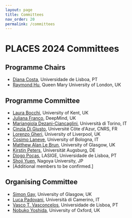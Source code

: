 ```yaml
---
layout: page
title: Committees
nav_order: 20
permalink: /committees
---
```


# PLACES 2024 Committees

## Programme Chairs

- [Diana Costa](https://ciencias.ulisboa.pt/perfil/dfdcosta), Universidade de Lisboa, PT
- [Raymond Hu](http://eecs.qmul.ac.uk/people/profiles/huraymond.html), Queen Mary University of London, UK


## Programme Committee

- [Laura Bocchi](https://www.kent.ac.uk/computing/people/3119/bocchi-laura), University of Kent, UK
- [Juliana Franco](https://jupvfranco.github.io/), DeepMind, UK
- [Mariangiola Dezani-Ciancaglini](http://www.di.unito.it/~dezani/), Università di Torino, IT
- [Cinzia Di Giusto](https://niouze.i3s.unice.fr/digiusto/node/1), Université Côte d'Azur, CNRS, FR
- [Lorenzo Gheri](https://sites.google.com/view/lorgheri/home), University of Liverpool, UK
- [Cosimo Laneve](https://www.unibo.it/sitoweb/cosimo.laneve/en), University of Bologna, IT
- [Matthew Alan Le Brun](https://www.gla.ac.uk/schools/computing/staff/matthewalanlebrun/), University of Glasgow, UK
- [Kirstin Peters](https://www.uni-augsburg.de/en/fakultaet/fai/informatik/prof/swtti/team/kirstin-peters/), Universität Augsburg, DE
- [Diogo Poças](https://www.lasige.pt/member/diogo-pocas/), LASIGE, Universidade de Lisboa, PT
- [Shoji Yuen](https://profs.provost.nagoya-u.ac.jp/html/100001809_en.html), Nagoya University, JP
- [Additional members to be confirmed.]


## Organising Committee

- [Simon Gay](http://www.dcs.gla.ac.uk/~simon), University of Glasgow, UK
- [Luca Padovani](https://boystrange.github.io), Università di Camerino, IT
- [Vasco T. Vasconcelos](https://www.di.fc.ul.pt/~vv), Universidade de Lisboa, PT
- [Nobuko Yoshida](http://https://www.cs.ox.ac.uk/people/nobuko.yoshida/), University of Oxford, UK
